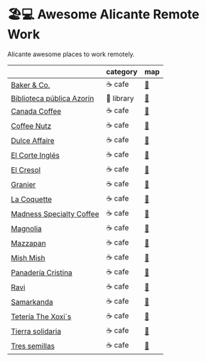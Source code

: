 # 🏖️💻 Awesome Alicante Remote Work
Alicante awesome places to work remotely.

|                                                        | category | map                                  |
|--------------------------------------------------------|----------|--------------------------------------|
| [Baker & Co.](http://bakerandco.es/) | ☕ cafe  | [📍](https://goo.gl/maps/yj3MgAhu3B22) |
| [Biblioteca pública Azorín](https://www.facebook.com/pg/Biblioteca-P%C3%BAblica-Azor%C3%ADn-de-Alicante-1529755180673749/about/) | 📙 library  | [📍](https://goo.gl/maps/1edtak6146S2) |
| [Canada Coffee](http://www.canadacoffee.es) | ☕ cafe  | [📍](https://goo.gl/maps/rfchRY7NQvy) |
| [Coffee Nutz](https://www.facebook.com/CoffeeNutz) | ☕ cafe  | [📍](https://goo.gl/maps/1pzTdwL8WTs) |
| [Dulce Affaire](https://www.facebook.com/dulceaffaire/) | ☕ cafe  | [📍](https://goo.gl/maps/u7cCgr3UN9C2) |
| [El Corte Inglés](https://www.elcorteingles.es/centroscomerciales/es/eci/servicios/cafeteria?shopping_center_id=centro-comercial-avenida-maisonnave) | ☕ cafe  | [📍](https://goo.gl/maps/UYBMnoA2fus) |
| [El Cresol](https://www.facebook.com/pg/elcresolcafecultural/about/) | ☕ cafe  | [📍](https://goo.gl/maps/MVmMzJ9eVrG2) |
| [Granier](https://pansgranier.com/) | ☕ cafe  | [📍](https://goo.gl/maps/WFvWnFcX2xo) |
| [La Coquette](https://www.facebook.com/cafelacoquette/) | ☕ cafe  | [📍](https://goo.gl/maps/LNAQUtaGwo62) |
| [Madness Specialty Coffee](https://madnesscoffee.com/) | ☕ cafe  | [📍](https://goo.gl/maps/TZ5CwuLmxCt) |
| [Magnolia](http://magnoliacafe.es/) | ☕ cafe  | [📍](https://goo.gl/maps/JpMDiS3CW4y) |
| [Mazzapan](http://www.mazzapan.es/) | ☕ cafe  | [📍](https://goo.gl/maps/xgjqAVRuy9n) |
| [Mish Mish](http://mishmish.es/en/home/) | ☕ cafe  | [📍](https://goo.gl/maps/911krPU3EtN2) |
| [Panadería Cristina](https://www.facebook.com/pages/category/Bakery/Panaderia-Cafeteria-Cristina-Quintana-522360304535387/) | ☕ cafe  | [📍](https://goo.gl/maps/fo8q8mgZwqv) |
| [Ravi](https://www.facebook.com/pg/RAVI-CAF%C3%89-Alicante-productos-Km-0-490327844473975/about/) | ☕ cafe  | [📍](https://goo.gl/maps/zVLczLcneBR2) |
| [Samarkanda](https://www.facebook.com/SamarkandaCafe/) | ☕ cafe  | [📍](https://goo.gl/maps/mFChN9cnZt12) |
| [Tetería The Xoxi´s](https://www.facebook.com/pages/category/Tea-Room/Teteria-The-xoxis-537005796340556/) | ☕ cafe  | [📍](https://goo.gl/maps/v2kDvVwJ28t) |
| [Tierra solidaria](https://www.facebook.com/tierrasolidaria/) | ☕ cafe  | [📍](https://goo.gl/maps/5Ew1h1Wjpwj) |
| [Tres semillas](http://tressemillas.com/cafeteria/) | ☕ cafe  | [📍](https://goo.gl/maps/NxoRrgNHHp22) |



